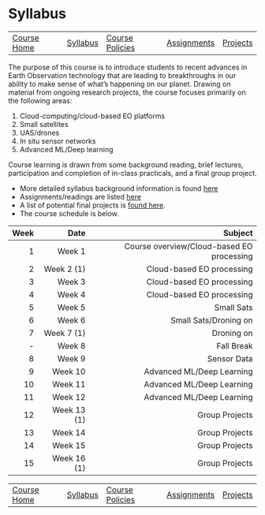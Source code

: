 # Syllabus

|                                |                         |                                       |                               |                                     |
|--------------------------------|-------------------------|---------------------------------------|-------------------------------|-------------------------------------|
| [Course Home](../../README.md) | [Syllabus](syllabus.md) | [Course Policies](course-policies.md) | [Assignments](assignments.md) | [Projects](../projects/projects.md) |

The purpose of this course is to introduce students to recent advances
in Earth Observation technology that are leading to breakthroughs in our
ability to make sense of what’s happening on our planet. Drawing on
material from ongoing research projects, the course focuses primarily on
the following areas:

1.  Cloud-computing/cloud-based EO platforms
2.  Small satellites
3.  UAS/drones
4.  In situ sensor networks
5.  Advanced ML/Deep learning

Course learning is drawn from some background reading, brief lectures,
participation and completion of in-class practicals, and a final group
project.

- More detailed syllabus background information is found
  [here](general-information.md)
- Assignments/readings are listed [here]()
- A list of potential final projects is [found here](projects.md).
- The course schedule is below.

| Week |        Date |                                   Subject |
|-----:|------------:|------------------------------------------:|
|    1 |      Week 1 | Course overview/Cloud-based EO processing |
|    2 |  Week 2 (1) |                 Cloud-based EO processing |
|    3 |      Week 3 |                 Cloud-based EO processing |
|    4 |      Week 4 |                 Cloud-based EO processing |
|    5 |      Week 5 |                                Small Sats |
|    6 |      Week 6 |                     Small Sats/Droning on |
|    7 |  Week 7 (1) |                                Droning on |
|   \- |      Week 8 |                                Fall Break |
|    8 |      Week 9 |                               Sensor Data |
|    9 |     Week 10 |                 Advanced ML/Deep Learning |
|   10 |     Week 11 |                 Advanced ML/Deep Learning |
|   11 |     Week 12 |                 Advanced ML/Deep Learning |
|   12 | Week 13 (1) |                            Group Projects |
|   13 |     Week 14 |                            Group Projects |
|   14 |     Week 15 |                            Group Projects |
|   15 | Week 16 (1) |                            Group Projects |

|                                |                         |                                       |                               |                                     |
|--------------------------------|-------------------------|---------------------------------------|-------------------------------|-------------------------------------|
| [Course Home](../../README.md) | [Syllabus](syllabus.md) | [Course Policies](course-policies.md) | [Assignments](assignments.md) | [Projects](../projects/projects.md) |

